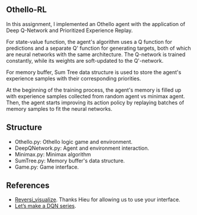 ## Othello-RL

In this assignment, I implemented an Othello agent with the application of Deep Q-Network and Prioritized Experience Replay.

For state-value function, the agent's algorithm uses a Q function for predictions and a separate Q' function for generating targets, both of which are neural networks with the same architecture. The Q-network is trained constantly, while its weights are soft-updated to the Q'-network.

For memory buffer, Sum Tree data structure is used to store the agent's experience samples with their corresponding priorities.

At the beginning of the training process, the agent's memory is filled up with experience samples collected from random agent vs minimax agent. Then, the agent starts improving its action policy by replaying batches of memory samples to fit the neural networks.

## Structure

- Othello.py: Othello logic game and environment.
- DeepQNetwork.py: Agent and environment interaction.
- Minimax.py: Minimax algorithm
- SumTree.py: Memory buffer's data structure.
- Game.py: Game interface.

## References

- [Reversi_visualize](https://github.com/hieugiaosu/reversi_visualize/tree/main). Thanks Hieu for allowing us to use your interface.
- [Let’s make a DQN series](https://jaromiru.com/2016/09/27/lets-make-a-dqn-theory/).
